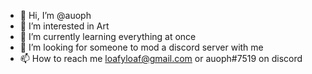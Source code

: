 - 👋 Hi, I’m @auoph
- 👀 I’m interested in Art
- 🌱 I’m currently learning everything at once
- 💞️ I’m looking for someone to mod a discord server with me
- 📫 How to reach me loafyloaf@gmail.com or auoph#7519 on discord

<!---
auoph/auoph is a ✨ special ✨ repository because its `README.md` (this file) appears on your GitHub profile.
You can click the Preview link to take a look at your changes.
--->

